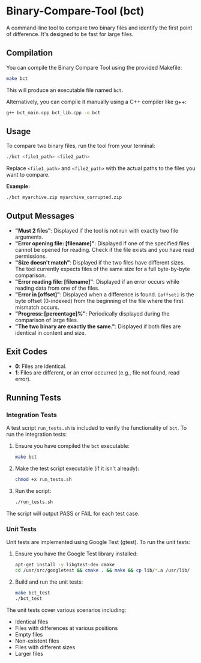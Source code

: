 # Binary-Compare-Tool (bct)

A command-line tool to compare two binary files and identify the first point of difference. It's designed to be fast for large files.

## Compilation

You can compile the Binary Compare Tool using the provided Makefile:

```bash
make bct
```

This will produce an executable file named `bct`.

Alternatively, you can compile it manually using a C++ compiler like g++:

```bash
g++ bct_main.cpp bct_lib.cpp -o bct
```

## Usage

To compare two binary files, run the tool from your terminal:

```bash
./bct <file1_path> <file2_path>
```

Replace `<file1_path>` and `<file2_path>` with the actual paths to the files you want to compare.

**Example:**

```bash
./bct myarchive.zip myarchive_corrupted.zip
```

## Output Messages

*   **"Must 2 files"**: Displayed if the tool is not run with exactly two file arguments.
*   **"Error opening file: [filename]"**: Displayed if one of the specified files cannot be opened for reading. Check if the file exists and you have read permissions.
*   **"Size doesn't match"**: Displayed if the two files have different sizes. The tool currently expects files of the same size for a full byte-by-byte comparison.
*   **"Error reading file: [filename]"**: Displayed if an error occurs while reading data from one of the files.
*   **"Error in [offset]"**: Displayed when a difference is found. `[offset]` is the byte offset (0-indexed) from the beginning of the file where the first mismatch occurs.
*   **"Progress: [percentage]%"**: Periodically displayed during the comparison of large files.
*   **"The two binary are exactly the same."**: Displayed if both files are identical in content and size.

## Exit Codes

*   **0**: Files are identical.
*   **1**: Files are different, or an error occurred (e.g., file not found, read error).

## Running Tests

### Integration Tests

A test script `run_tests.sh` is included to verify the functionality of `bct`.
To run the integration tests:

1.  Ensure you have compiled the `bct` executable:
    ```bash
    make bct
    ```
2.  Make the test script executable (if it isn't already):
    ```bash
    chmod +x run_tests.sh
    ```
3.  Run the script:
    ```bash
    ./run_tests.sh
    ```
The script will output PASS or FAIL for each test case.

### Unit Tests

Unit tests are implemented using Google Test (gtest). To run the unit tests:

1. Ensure you have the Google Test library installed:
   ```bash
   apt-get install -y libgtest-dev cmake
   cd /usr/src/googletest && cmake . && make && cp lib/*.a /usr/lib/
   ```

2. Build and run the unit tests:
   ```bash
   make bct_test
   ./bct_test
   ```

The unit tests cover various scenarios including:
- Identical files
- Files with differences at various positions
- Empty files
- Non-existent files
- Files with different sizes
- Larger files
